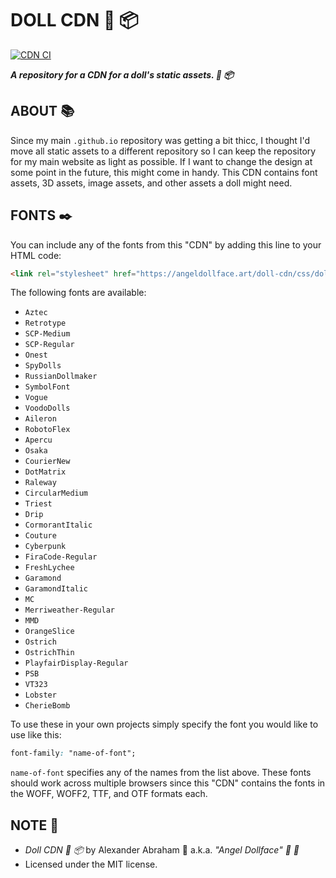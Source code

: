 # DOLL CDN :dolls: :package:

[![CDN CI](https://github.com/angeldollface/doll-cdn/actions/workflows/main.yml/badge.svg)](https://github.com/angeldollface/doll-cdn/actions/workflows/main.yml)

***A repository for a CDN for a doll's static assets. :dolls: :package:***

## ABOUT :books:

Since my main `.github.io` repository was getting a bit thicc, I thought I'd move all static assets to a different repository so I can keep the repository for my main website as light as possible. If I want to change the design at some point in the future, this might come in handy. This CDN contains font assets, 3D assets, image assets, and other assets a doll might need.

## FONTS :black_nib:

You can include any of the fonts from this "CDN" by adding this line to your HTML code:

```HTML
<link rel="stylesheet" href="https://angeldollface.art/doll-cdn/css/dollfonts.css" type="text/css"/>
```

The following fonts are available:

- `Aztec`
- `Retrotype`
- `SCP-Medium`
- `SCP-Regular`
- `Onest`
- `SpyDolls`
- `RussianDollmaker`
- `SymbolFont`
- `Vogue`
- `VoodoDolls`
- `Aileron`
- `RobotoFlex`
- `Apercu`
- `Osaka`
- `CourierNew`
- `DotMatrix`
- `Raleway`
- `CircularMedium`
- `Triest`
- `Drip`
- `CormorantItalic`
- `Couture`
- `Cyberpunk`
- `FiraCode-Regular`
- `FreshLychee`
- `Garamond`
- `GaramondItalic`
- `MC`
- `Merriweather-Regular`
- `MMD`
- `OrangeSlice`
- `Ostrich`
- `OstrichThin`
- `PlayfairDisplay-Regular`
- `PSB`
- `VT323`
- `Lobster`
- `CherieBomb`

To use these in your own projects simply specify the font you would like to use like this:

```CSS
font-family: "name-of-font";
```

`name-of-font` specifies any of the names from the list above. These fonts should work across multiple browsers since this "CDN" contains the fonts in the WOFF, WOFF2, TTF, and OTF formats each.

## NOTE :scroll:

- *Doll CDN :dolls: :package:* by Alexander Abraham :black_heart: a.k.a. *"Angel Dollface" :dolls: :ribbon:*
- Licensed under the MIT license.
